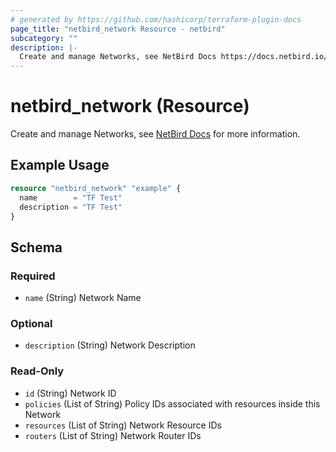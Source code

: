 ```yaml
---
# generated by https://github.com/hashicorp/terraform-plugin-docs
page_title: "netbird_network Resource - netbird"
subcategory: ""
description: |-
  Create and manage Networks, see NetBird Docs https://docs.netbird.io/how-to/networks for more information.
---
```


# netbird_network (Resource)

Create and manage Networks, see [NetBird Docs](https://docs.netbird.io/how-to/networks) for more information.

## Example Usage

```terraform
resource "netbird_network" "example" {
  name        = "TF Test"
  description = "TF Test"
}
```

<!-- schema generated by tfplugindocs -->
## Schema

### Required

- `name` (String) Network Name

### Optional

- `description` (String) Network Description

### Read-Only

- `id` (String) Network ID
- `policies` (List of String) Policy IDs associated with resources inside this Network
- `resources` (List of String) Network Resource IDs
- `routers` (List of String) Network Router IDs
